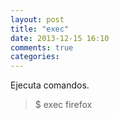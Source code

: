 ```yaml
---
layout: post
title: "exec"
date: 2013-12-15 16:10
comments: true
categories: 
---
```

Ejecuta comandos.

>$ exec firefox 

